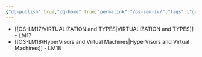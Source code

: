 ```yaml
---
{"dg-publish":true,"dg-home":true,"permalink":"/os-sem-iv/","tags":["gardenEntry"],"dgPassFrontmatter":true}
---
```


- [[OS-LM17/VIRTUALIZATION and TYPES\|VIRTUALIZATION and TYPES]] - LM17
- [[OS-LM18/HyperVisors and Virtual Machines\|HyperVisors and Virtual Machines]] - LM18